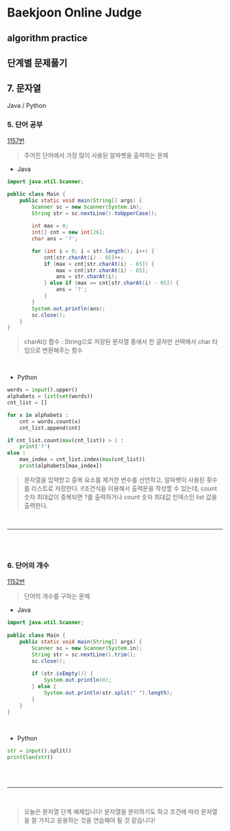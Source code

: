 # Baekjoon Online Judge

## algorithm practice

## 단계별 문제풀기

## 7. 문자열

Java / Python
<br>

### 5. 단어 공부
[1157번](https://www.acmicpc.net/problem/1157) 
> 주어진 단어에서 가장 많이 사용된 알파벳을 출력하는 문제

- Java

```java
import java.util.Scanner;

public class Main {
    public static void main(String[] args) {
        Scanner sc = new Scanner(System.in);
        String str = sc.nextLine().toUpperCase();
     
        int max = 0;
        int[] cnt = new int[26];
        char ans = '?';

        for (int i = 0; i < str.length(); i++) {
            cnt[str.charAt(i) - 65]++;
            if (max < cnt[str.charAt(i) - 65]) {
                max = cnt[str.charAt(i) - 65];
                ans = str.charAt(i);
            } else if (max == cnt[str.charAt(i) - 65]) {
                ans = '?';
            }
        }
        System.out.println(ans);
        sc.close();
    }
}
```
> charAt() 함수 : String으로 저장된 문자열 중에서 한 글자만 선택해서 char 타입으로 변환해주는 함수

<br>

- Python

```python
words = input().upper()
alphabets = list(set(words))  
cnt_list = []

for x in alphabets :
    cnt = words.count(x)
    cnt_list.append(cnt) 

if cnt_list.count(max(cnt_list)) > 1 :
    print('?')
else :
    max_index = cnt_list.index(max(cnt_list)) 
    print(alphabets[max_index])
```
> 문자열을 입력받고 중복 요소를 제거한 변수를 선언하고, 알파벳이 사용된 횟수를 리스트로 저장한다. if조건식을 이용해서 출력문을 작성할 수 있는데, count 숫자 최대값이 중복되면 ?를 출력하거나 count 숫자 최대값 인덱스인 list 값을 출력한다.

<br>

---


<br><br>
### 6. 단어의 개수
[1152번](https://www.acmicpc.net/problem/1152) 
> 단어의 개수를 구하는 문제

- Java
```java
import java.util.Scanner;
 
public class Main {
    public static void main(String[] args) {
        Scanner sc = new Scanner(System.in);
        String str = sc.nextLine().trim();
        sc.close();
         
        if (str.isEmpty()) {
            System.out.println(0);
        } else {
            System.out.println(str.split(" ").length);
        }
    }
}
```

<br>

- Python

```python
str = input().split()
print(len(str))
```

<br><br>

---

<br>

> 오늘은 문자열 단계 예제입니다!
문자열을 분리하기도 하고 조건에 따라 문자열을 잘 가지고 응용하는 것을 연습해야 될 것 같습니다!


